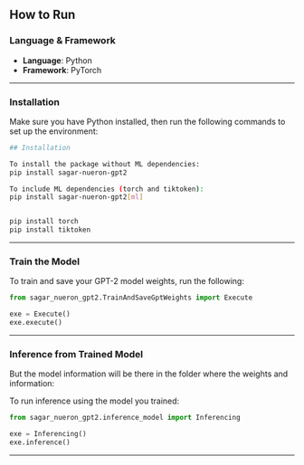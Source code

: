 
##  How to Run

###  Language & Framework

* **Language**: Python
* **Framework**: PyTorch

---

###  Installation

Make sure you have Python installed, then run the following commands to set up the environment:

```bash
## Installation

To install the package without ML dependencies:
pip install sagar-nueron-gpt2

To include ML dependencies (torch and tiktoken):
pip install sagar-nueron-gpt2[ml]


pip install torch
pip install tiktoken
```

---

###  Train the Model

To train and save your GPT-2 model weights, run the following:

```python
from sagar_nueron_gpt2.TrainAndSaveGptWeights import Execute

exe = Execute()
exe.execute()
```

---

###  Inference from Trained Model
But the model information will be there in the folder where the weights and information:


To run inference using the model you trained:

```python
from sagar_nueron_gpt2.inference_model import Inferencing

exe = Inferencing()
exe.inference()
```

---



